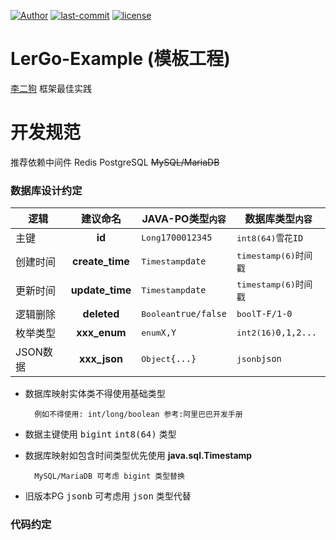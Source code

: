 [![Author](https://img.shields.io/badge/Author-hexLi-666699)](https://2lbj.github.io/) [![last-commit](https://img.shields.io/github/last-commit/2lbj/lergo-spring-boot-starter)](https://github.com/2lbj/lergo-spring-boot-starter) [![license](https://img.shields.io/badge/license-Apache%202.0-orange)](./LICENSE)

# LerGo-Example (模板工程)

[李二狗](https://github.com/2lbj/lergo-spring-boot-starter) 框架最佳实践

# 开发规范

推荐依赖中间件 Redis PostgreSQL ~~MySQL/MariaDB~~

### 数据库设计约定

| 逻辑     |      建议命名       | JAVA-PO类型`内容`                  | 数据库类型`内容`                     |
|--------|:---------------:|--------------------------------|-------------------------------|
| 主键     |     **id**      | <kbd>Long</kbd>`1700012345`    | <kbd>int8(64)</kbd>`雪花ID`     |
| 创建时间   | **create_time** | <kbd>Timestamp</kbd>`date`     | <kbd>timestamp(6)</kbd>`时间戳`  |
| 更新时间   | **update_time** | <kbd>Timestamp</kbd>`date`     | <kbd>timestamp(6)</kbd>`时间戳`  |
| 逻辑删除   |   **deleted**   | <kbd>Boolean</kbd>`true/false` | <kbd>bool</kbd>`T-F/1-0`      |
| 枚举类型   |  **xxx_enum**   | <kbd>enum</kbd>`X,Y`           | <kbd>int2(16)</kbd>`0,1,2...` |
| JSON数据 |  **xxx_json**   | <kbd>Object</kbd>`{...}`       | <kbd>jsonb</kbd>`json`        |

* 数据库映射实体类不得使用基础类型

        例如不得使用: int/long/boolean 参考:阿里巴巴开发手册
* 数据主键使用 <kbd>bigint</kbd> <kbd>int8(64)</kbd> 类型
* 数据库映射如包含时间类型优先使用 **java.sql.Timestamp**

        MySQL/MariaDB 可考虑 bigint 类型替换
* 旧版本PG <kbd>jsonb</kbd> 可考虑用 <kbd>json</kbd> 类型代替

### 代码约定
